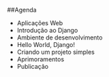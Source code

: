 ##Agenda

- Aplicações Web
- Introdução ao Django
- Ambiente de desenvolvimento
- Hello World, Django!
- Criando um projeto simples
- Aprimoramentos
- Publicação